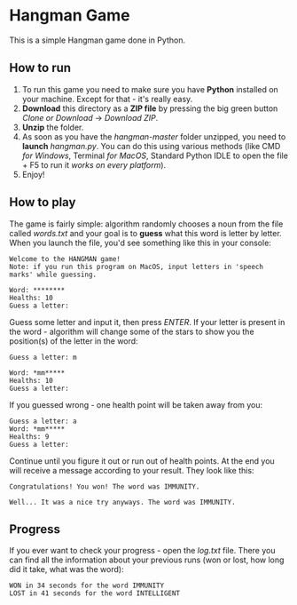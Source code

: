 # Hangman Game
This is a simple Hangman game done in Python. 

## How to run
1. To run this game you need to make sure you have **Python** installed on your machine. Except for that - it's really easy.
2. **Download** this directory as a **ZIP file** by pressing the big green button *Clone or Download* -> *Download ZIP*.
3. **Unzip** the folder.
4. As soon as you have the *hangman-master* folder unzipped, you need to **launch** *hangman.py*. You can do this using various methods (like CMD *for Windows*, Terminal *for MacOS*, Standard Python IDLE to open the file + F5 to run it *works on every platform*).
5. Enjoy!

## How to play
The game is fairly simple: algorithm randomly chooses a noun from the file called *words.txt* and your goal is to **guess** what this word is letter by letter.
When you launch the file, you'd see something like this in your console:

```
Welcome to the HANGMAN game!
Note: if you run this program on MacOS, input letters in 'speech marks' while guessing.

Word: ********
Healths: 10
Guess a letter: 
``` 

Guess some letter and input it, then press *ENTER*. If your letter is present in the word - algorithm will change some of the stars to show you the position(s) of the letter in the word:

```
Guess a letter: m

Word: *mm*****
Healths: 10
Guess a letter: 
```

If you guessed wrong - one health point will be taken away from you:

```
Guess a letter: a
Word: *mm*****
Healths: 9
Guess a letter:
```

Continue until you figure it out or run out of health points. At the end you will receive a message according to your result. They look like this:

```
Congratulations! You won! The word was IMMUNITY.
```
```
Well... It was a nice try anyways. The word was IMMUNITY.
```

## Progress

If you ever want to check your progress - open the *log.txt* file. There you can find all the information about your previous runs (won or lost, how long did it take, what was the word):

```
WON in 34 seconds for the word IMMUNITY
LOST in 41 seconds for the word INTELLIGENT
```